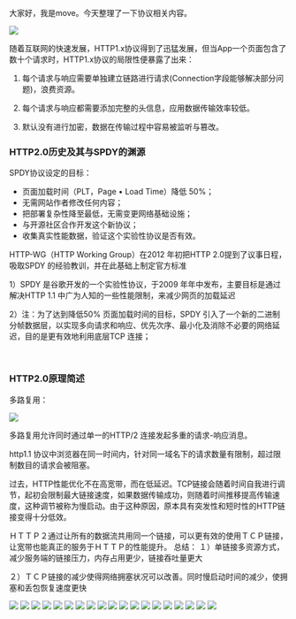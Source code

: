 大家好，我是move。今天整理了一下协议相关内容。

![](https://github.com/moveondo/Front-end-engineering/blob/master/image/1.png)

随着互联网的快速发展，HTTP1.x协议得到了迅猛发展，但当App一个页面包含了数十个请求时，HTTP1.x协议的局限性便暴露了出来：

1) 每个请求与响应需要单独建立链路进行请求(Connection字段能够解决部分问题)，浪费资源。

2) 每个请求与响应都需要添加完整的头信息，应用数据传输效率较低。

3) 默认没有进行加密，数据在传输过程中容易被监听与篡改。


### HTTP2.0历史及其与SPDY的渊源

SPDY协议设定的目标：
  * 页面加载时间（PLT，Page • Load Time）降低 50%；
  * 无需网站作者修改任何内容；
  * 把部署复杂性降至最低，无需变更网络基础设施；
  * 与开源社区合作开发这个新协议；
  * 收集真实性能数据，验证这个实验性协议是否有效。

HTTP-WG（HTTP Working Group）在2012 年初把HTTP 2.0提到了议事日程，吸取SPDY 的经验教训，并在此基础上制定官方标准

  1）SPDY 是谷歌开发的一个实验性协议，于2009 年年中发布，主要目标是通过解决HTTP 1.1 中广为人知的一些性能限制，来减少网页的加载延迟
  
  2）注：为了达到降低50% 页面加载时间的目标，SPDY 引入了一个新的二进制分帧数据层，以实现多向请求和响应、优先次序、最小化及消除不必要的网络延迟，目的是更有效地利用底层TCP 连接；
  
  
### HTTP2.0原理简述

多路复用：

![](https://github.com/moveondo/Front-end-engineering/blob/master/image/1.jpg)

多路复用允许同时通过单一的HTTP/2 连接发起多重的请求-响应消息。

http1.1 协议中浏览器在同一时间内，针对同一域名下的请求数量有限制，超过限制数目的请求会被阻塞。

过去，HTTP性能优化不在高宽带，而在低延迟。TCP链接会随着时间自我进行调节，起初会限制最大链接速度，如果数据传输成功，则随着时间推移提高传输速度，这种调节被称为慢启动。由于这种原因，原本具有突发性和短时性的HTTP链接变得十分低效。

ＨＴＴＰ２通过让所有的数据流共用同一个链接，可以更有效的使用ＴＣＰ链接，让宽带也能真正的服务于ＨＴＴＰ的性能提升。
总结：
１）单链接多资源方式，减少服务端的链接压力，内存占用更少，链接吞吐量更大

２）ＴＣＰ链接的减少使得网络拥塞状况可以改善。同时慢启动时间的减少，使拥塞和丢包恢复速度更快








![](https://github.com/moveondo/Front-end-engineering/blob/master/image/1.png)
![](https://github.com/moveondo/Front-end-engineering/blob/master/image/1.png)
![](https://github.com/moveondo/Front-end-engineering/blob/master/image/1.png)
![](https://github.com/moveondo/Front-end-engineering/blob/master/image/1.png)
![](https://github.com/moveondo/Front-end-engineering/blob/master/image/1.png)
![](https://github.com/moveondo/Front-end-engineering/blob/master/image/1.png)
![](https://github.com/moveondo/Front-end-engineering/blob/master/image/1.png)
![](https://github.com/moveondo/Front-end-engineering/blob/master/image/1.png)
![](https://github.com/moveondo/Front-end-engineering/blob/master/image/1.png)
![](https://github.com/moveondo/Front-end-engineering/blob/master/image/1.png)
![](https://github.com/moveondo/Front-end-engineering/blob/master/image/1.png)
![](https://github.com/moveondo/Front-end-engineering/blob/master/image/1.png)
![](https://github.com/moveondo/Front-end-engineering/blob/master/image/1.png)
![](https://github.com/moveondo/Front-end-engineering/blob/master/image/1.png)
![](https://github.com/moveondo/Front-end-engineering/blob/master/image/1.png)
![](https://github.com/moveondo/Front-end-engineering/blob/master/image/1.png)
![](https://github.com/moveondo/Front-end-engineering/blob/master/image/1.png)
![](https://github.com/moveondo/Front-end-engineering/blob/master/image/1.png)
![](https://github.com/moveondo/Front-end-engineering/blob/master/image/1.png)
